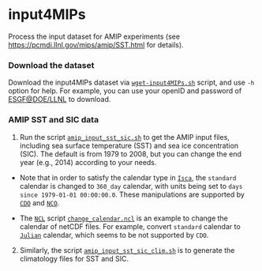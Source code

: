 # input4MIPs
Process the input dataset for AMIP experiments (see https://pcmdi.llnl.gov/mips/amip/SST.html for details).

### Download the dataset
Download the input4MIPs dataset via [`wget-input4MIPs.sh`](https://github.com/lqxyz/input4MIPs/blob/main/wget-input4MIPs.sh) script, and use `-h` option for help. For example, you can use your openID and password of [ESGF@DOE/LLNL](https://esgf-node.llnl.gov/projects/esgf-llnl/) to download.

### AMIP SST and SIC data
1. Run the script [`amip_input_sst_sic.sh`](https://github.com/lqxyz/input4MIPs/blob/main/amip_input_sst_sic.sh) to get the AMIP input files, including sea surface temperature (SST) and sea ice concentration (SIC). The default is from 1979 to 2008, but you can change the end year (e.g., 2014) according to your needs.

* Note that in order to satisfy the calendar type in [`Isca`](https://github.com/ExeClim/Isca), the `standard` calendar is changed to `360_day` calendar, with units being set to `days since 1979-01-01 00:00:00.0`. These manipulations are supported by [`CDO`](https://code.mpimet.mpg.de/projects/cdo/wiki/Cdo#Documentation) and [`NCO`](http://nco.sourceforge.net/).

* The [`NCL`](https://www.ncl.ucar.edu/) script [`change_calendar.ncl`](https://github.com/lqxyz/input4MIPs/blob/main/change_calendar.ncl) is an example to change the calendar of netCDF files. For example, convert `standard` calendar to [`Julian`](https://en.wikipedia.org/wiki/Julian_calendar) calendar, which seems to be not supported by `CDO`.

2. Similarly, the script [`amip_input_sst_sic_clim.sh`](https://github.com/lqxyz/input4MIPs/blob/main/amip_input_sst_sic_clim.sh) is to generate the climatology files for SST and SIC.

